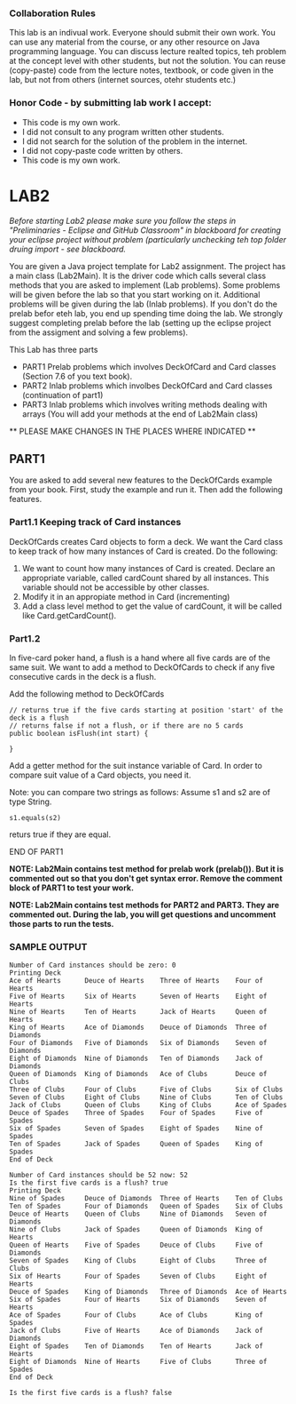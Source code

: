 ### Collaboration Rules
This lab  is an indivual work. Everyone should submit their own work. You can use any material from the course, or any other resource on Java programming language. You can discuss lecture realted topics, teh problem at the concept level with other students, but not the solution. You can reuse (copy-paste) code from the lecture notes, textbook, or code given in the lab, but not from others (internet sources, otehr students etc.)

### Honor Code - by submitting lab work I accept:
- This code is my own work. 
- I did not consult to any program written other students. 
- I did not search for the solution of the problem in the internet.
- I did not copy-paste code written by others.
- This code is my own work.

# LAB2

*Before starting Lab2 please make sure you follow the steps in "Preliminaries - Eclipse and GitHub Classroom" in blackboard for creating your eclipse project without problem (particularly unchecking teh top folder druing import - see blackboard.*

You are given a Java project template for Lab2 assignment. The project has a main class (Lab2Main). It is the driver code which calls several class methods that you are asked to implement (Lab problems). Some problems will be given before the lab so that you start working on it.  Additional problems will be given during the lab (Inlab problems). If you don't do the prelab befor eteh lab, you end up spending time doing the lab. We strongly suggest completing prelab before the lab (setting up the eclipse project from the assigment and solving a few problems).

This Lab has three parts
* PART1   Prelab problems which involves DeckOfCard and Card classes (Section 7.6 of you text book).
* PART2   Inlab problems which involbes DeckOfCard and Card classes (continuation of part1)
* PART3   Inlab problems which involves writing methods dealing with arrays (You will add your methods at the end of Lab2Main class)

** PLEASE MAKE CHANGES IN THE PLACES WHERE INDICATED **

## PART1

You are asked to add several new features to the DeckOfCards example from your book. First, study the example and run it. Then add the following features.

### Part1.1 Keeping track of Card instances

DeckOfCards creates Card objects to form a deck. We want the Card class to keep track of how many instances of Card is created. Do the following:

1. We want to count how many  instances of Card is created.  Declare an appropriate  variable, called cardCount shared by all instances. This variable should not be accessible by other classes.
2. Modify it in an appropiate method in Card (incrementing)
3. Add a class level  method to get the value of cardCount, it will be called like Card.getCardCount().


### Part1.2 

In five-card poker hand, a flush is a hand where all five cards are of the same suit. We want to add a method to DeckOfCards to check if any five consecutive cards in the deck is a flush.

Add the following method to DeckOfCards 

```
// returns true if the five cards starting at position 'start' of the deck is a flush
// returns false if not a flush, or if there are no 5 cards
public boolean isFlush(int start) {

}
```

Add a getter method for the suit instance variable of Card.
In order to compare suit value of a Card objects, you need it.

Note: you can compare two strings as follows: Assume s1 and s2 are of type String.

```
s1.equals(s2)
```
returs true if they are equal.

END OF PART1


**NOTE: Lab2Main contains test method for prelab work (prelab()). But it is commented out so that you don't get syntax error. Remove the comment block of PART1 to test your work.**

**NOTE: Lab2Main  contains test methods for PART2 and PART3. They are commented out. During the lab, you will get questions and uncomment those parts to run the tests.**

### SAMPLE OUTPUT
```
Number of Card instances should be zero: 0
Printing Deck 
Ace of Hearts      Deuce of Hearts    Three of Hearts    Four of Hearts     
Five of Hearts     Six of Hearts      Seven of Hearts    Eight of Hearts    
Nine of Hearts     Ten of Hearts      Jack of Hearts     Queen of Hearts    
King of Hearts     Ace of Diamonds    Deuce of Diamonds  Three of Diamonds  
Four of Diamonds   Five of Diamonds   Six of Diamonds    Seven of Diamonds  
Eight of Diamonds  Nine of Diamonds   Ten of Diamonds    Jack of Diamonds   
Queen of Diamonds  King of Diamonds   Ace of Clubs       Deuce of Clubs     
Three of Clubs     Four of Clubs      Five of Clubs      Six of Clubs       
Seven of Clubs     Eight of Clubs     Nine of Clubs      Ten of Clubs       
Jack of Clubs      Queen of Clubs     King of Clubs      Ace of Spades      
Deuce of Spades    Three of Spades    Four of Spades     Five of Spades     
Six of Spades      Seven of Spades    Eight of Spades    Nine of Spades     
Ten of Spades      Jack of Spades     Queen of Spades    King of Spades     
End of Deck

Number of Card instances should be 52 now: 52
Is the first five cards is a flush? true
Printing Deck 
Nine of Spades     Deuce of Diamonds  Three of Hearts    Ten of Clubs       
Ten of Spades      Four of Diamonds   Queen of Spades    Six of Clubs       
Deuce of Hearts    Queen of Clubs     Nine of Diamonds   Seven of Diamonds  
Nine of Clubs      Jack of Spades     Queen of Diamonds  King of Hearts     
Queen of Hearts    Five of Spades     Deuce of Clubs     Five of Diamonds   
Seven of Spades    King of Clubs      Eight of Clubs     Three of Clubs     
Six of Hearts      Four of Spades     Seven of Clubs     Eight of Hearts    
Deuce of Spades    King of Diamonds   Three of Diamonds  Ace of Hearts      
Six of Spades      Four of Hearts     Six of Diamonds    Seven of Hearts    
Ace of Spades      Four of Clubs      Ace of Clubs       King of Spades     
Jack of Clubs      Five of Hearts     Ace of Diamonds    Jack of Diamonds   
Eight of Spades    Ten of Diamonds    Ten of Hearts      Jack of Hearts     
Eight of Diamonds  Nine of Hearts     Five of Clubs      Three of Spades    
End of Deck

Is the first five cards is a flush? false
```
